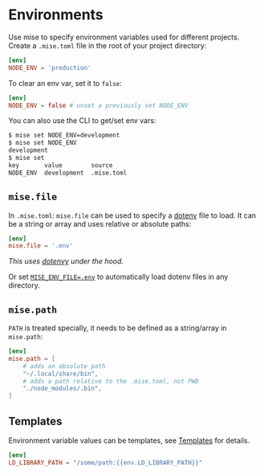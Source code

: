 # Environments

Use mise to specify environment variables used for different projects. Create a `.mise.toml` file
in the root of your project directory:

```toml
[env]
NODE_ENV = 'production'
```

To clear an env var, set it to `false`:

```toml
[env]
NODE_ENV = false # unset a previously set NODE_ENV
```

You can also use the CLI to get/set env vars:

```sh
$ mise set NODE_ENV=development
$ mise set NODE_ENV
development
$ mise set
key       value        source
NODE_ENV  development  .mise.toml
```

## `mise.file`

In `.mise.toml`: `mise.file` can be used to specify a [dotenv](https://dotenv.org) file to load. It can be a string or array and uses relative or absolute paths:

```toml
[env]
mise.file = '.env'
```

_This uses [dotenvy](https://crates.io/crates/dotenvy) under the hood._

Or set [`MISE_ENV_FILE=.env`](/configuration#mise-env-file) to automatically load dotenv files in any
directory.

## `mise.path`

`PATH` is treated specially, it needs to be defined as a string/array in `mise.path`:

```toml
[env]
mise.path = [
    # adds an absolute path
    "~/.local/share/bin",
    # adds a path relative to the .mise.toml, not PWD
    "./node_modules/.bin",
]
```

## Templates

Environment variable values can be templates, see [Templates](/templates) for details.

```toml
[env]
LD_LIBRARY_PATH = "/some/path:{{env.LD_LIBRARY_PATH}}"
```
